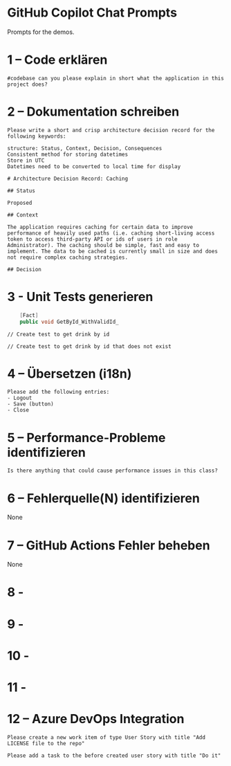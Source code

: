 # GitHub Copilot Chat Prompts

Prompts for the demos.

# 1 – Code erklären

```
#codebase can you please explain in short what the application in this project does?
```

# 2 – Dokumentation schreiben

```
Please write a short and crisp architecture decision record for the following keywords:

structure: Status, Context, Decision, Consequences
Consistent method for storing datetimes
Store in UTC
Datetimes need to be converted to local time for display
```

```
# Architecture Decision Record: Caching

## Status

Proposed

## Context

The application requires caching for certain data to improve performance of heavily used paths (i.e. caching short-living access token to access third-party API or ids of users in role Administrator). The caching should be simple, fast and easy to implement. The data to be cached is currently small in size and does not require complex caching strategies.

## Decision
```

# 3 - Unit Tests generieren

```csharp
    [Fact]
    public void GetById_WithValidId_
```

```
// Create test to get drink by id
```

```
// Create test to get drink by id that does not exist
```

# 4 – Übersetzen (i18n)

```
Please add the following entries:
- Logout
- Save (button)
- Close
```

# 5 – Performance-Probleme identifizieren

```
Is there anything that could cause performance issues in this class?
```

# 6 – Fehlerquelle(N) identifizieren

None

# 7 – GitHub Actions Fehler beheben

None

# 8 -

# 9 -

# 10 -

# 11 -

# 12 – Azure DevOps Integration

```
Please create a new work item of type User Story with title "Add LICENSE file to the repo"
```

```
Please add a task to the before created user story with title "Do it"
```
